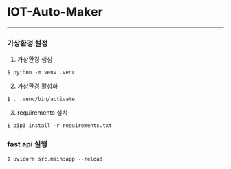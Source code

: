 # IOT-Auto-Maker
---

### 가상환경 설정

1. 가상환경 생성

```
$ python -m venv .venv
```

2. 가상환경 활성화

```
$ . .venv/bin/activate
```

3. requirements 설치

```
$ pip3 install -r requirements.txt
```

### fast api 실행

```
$ uvicorn src.main:app --reload 
```